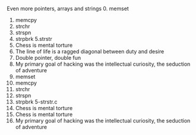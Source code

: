Even more pointers, arrays and strings
0. memset
1. memcpy
2. strchr
3. strspn
4. strpbrk
5.strstr
6. Chess is mental torture
7. The line of life is a ragged diagonal between duty and desire
8. Double pointer, double fun
9. My primary goal of hacking was the intellectual curiosity, the seduction of adventure
0. memset
1. memcpy
2. strchr
3. strspn
4. strpbrk
5-strstr.c
6. Chess is mental torture
6. Chess is mental torture
9. My primary goal of hacking was the intellectual curiosity, the seduction of adventure
